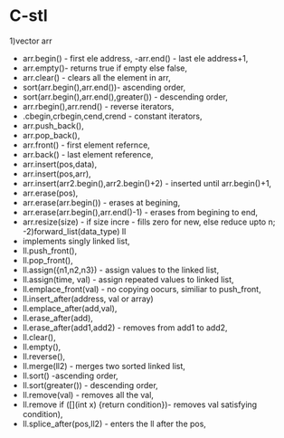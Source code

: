 # C-stl
1)vector<int> arr
  - arr.begin() - first ele address,
  -arr.end() - last ele address+1,
  - arr.empty()- returns true if empty else false,
  - arr.clear() - clears all the element in arr,
  - sort(arr.begin(),arr.end())- ascending order,
  - sort(arr.begin(),arr.end(),greater<int>()) - descending order,
  - arr.rbegin(),arr.rend() - reverse iterators,
  - .cbegin,crbegin,cend,crend - constant iterators,
  - arr.push_back(),
  - arr.pop_back(),
  - arr.front() - first element refernce,
  - arr.back() - last element reference,
  - arr.insert(pos,data),
  - arr.insert(pos,arr),
  - arr.insert(arr2.begin(),arr2.begin()+2) - inserted until arr.begin()+1,
  - arr.erase(pos),
  - arr.erase(arr.begin()) - erases at begining,
  - arr.erase(arr.begin(),arr.end()-1) - erases from begining to end,
  - arr.resize(size) - if size incre - fills zero for new, else reduce upto n;
  -2)forward_list(data_type) ll
  - implements singly linked list,
  - ll.push_front(),
  - ll.pop_front(),
  - ll.assign({n1,n2,n3}) - assign values to the linked list,
  - ll.assign(time, val) - assign repeated values to linked list,
  - ll.emplace_front(val) - no copying oocurs, similiar to push_front,
  - ll.insert_after(address, val or array)
  - ll.emplace_after(add,val),
  - ll.erase_after(add),
  - ll.erase_after(add1,add2) - removes from add1 to add2,
  - ll.clear(),
  - ll.empty(),
  - ll.reverse(),
  - ll.merge(ll2) - merges two sorted linked list,
  - ll.sort() -ascending order,
  - ll.sort(greater<int>()) - descending order,
  - ll.remove(val) - removes all the val,
  - ll.remove if ([](int x) {return condition})- removes val satisfying condition),
  - ll.splice_after(pos,ll2) - enters the ll after the pos,
  
